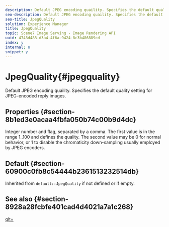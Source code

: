 ```yaml
---
description: Default JPEG encoding quaility. Specifies the default quality setting for JPEG-encoded reply images.
seo-description: Default JPEG encoding quaility. Specifies the default quality setting for JPEG-encoded reply images.
seo-title: JpegQuality
solution: Experience Manager
title: JpegQuality
topic: Scene7 Image Serving - Image Rendering API
uuid: 4743d488-d3a4-4f6a-9424-8c3b486889cd
index: y
internal: n
snippet: y
---
```


# JpegQuality{#jpegquality}

Default JPEG encoding quaility. Specifies the default quality setting for JPEG-encoded reply images.

## Properties {#section-8b1ed3e0acaa4fbfa050b74c00b9d4dc}

Integer number and flag, separated by a comma. The first value is in the range 1..100 and defines the quality. The second value may be 0 for normal behavior, or 1 to disable the chromaticity down-sampling usually employed by JPEG encoders.

## Default {#section-60900c0fb8c54444b2361513232514db}

Inherited from `default::JpegQuality` if not defined or if empty.

## See also {#section-8928a28fcbfe401cad4d4021a7a1c268}

[qlt=](../../../../../ir_api/http_protocol/image-rendering-api-ref/c-ir-http-protocol-ref/c-ir-http-protocol-command-reference/r-ir-qlt.md#reference-27b91c226eb241d0a14a29af3b3afdbd) 
